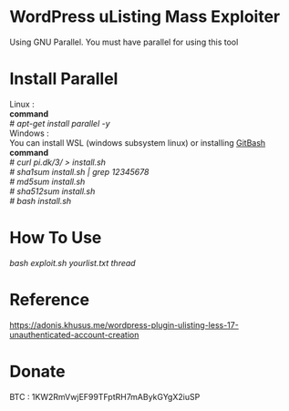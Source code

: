 # WordPress uListing Mass Exploiter
Using GNU Parallel. You must have parallel for using this tool
# Install Parallel
Linux : <br>
<b>command</b> <br># <i>apt-get install parallel -y</i><br>
Windows : <br>
You can install WSL (windows subsystem linux) or installing <a href="https://git-scm.com/download/win">GitBash</a><br>
<b>command</b> <br># <i>curl pi.dk/3/ > install.sh <br># sha1sum install.sh | grep 12345678 <br># md5sum install.sh <br># sha512sum install.sh <br># bash install.sh</i><br>
# How To Use
<i>bash exploit.sh yourlist.txt thread</i>
# Reference
https://adonis.khusus.me/wordpress-plugin-ulisting-less-17-unauthenticated-account-creation
# Donate
BTC : 1KW2RmVwjEF99TFptRH7mABykGYgX2iuSP

